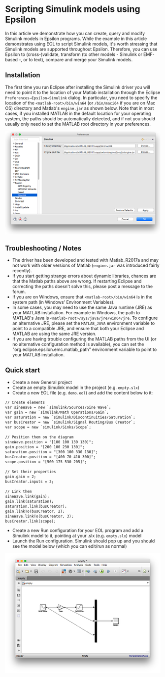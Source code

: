 # Scripting Simulink models using Epsilon 

In this article we demonstrate how you can create, query and modify Simulink models in Epsilon programs. While the example in this article demonstrates using EOL to script Simulink models, it's worth stressing that Simulink models are supported throughout Epsilon. Therefore, you can use Epsilon to (cross-)validate, transform (to other models - Simulink or EMF-based -, or to text), compare and merge your Simulink models.

## Installation

The first time you run Eclipse after installing the Simulink driver you will need to point it to the location of your Matlab installation through the Eclipse `Preferences→Epsilon→Simulink` dialog. In particular, you need to specify the location of the `<matlab-root>/bin/win64` (or `/bin/maci64` if you are on Mac OS) directory and Matlab's `engine.jar` as shown below. Note that in most cases, if you installed MATLAB in the default location for your operating system, the paths should be automatically detected, and if not you should usually only need to set the MATLAB root directory in your preferences.

![](preferences.png)

## Troubleshooting / Notes

- The driver has been developed and tested with Matlab_R2017a and may not work with older versions of Matlab (`engine.jar` was introduced fairly recently).
- If you start getting strange errors about dynamic libraries, chances are that the Matlab paths above are wrong. If restarting Eclipse and correcting the paths doesn't solve this, please post a message to the forum.
- If you are on Windows, ensure that `<matlab-root>/bin/win64` is in the system path (in Windows' Environment Variables).
- In some cases, you may need to use the same Java runtime (JRE) as your MATLAB installation. For example in Windows, the path to MATLAB's Java is `<matlab-root>/sys/java/jre/win64/jre`. To configure an alternative JRE, please set the `MATLAB_JAVA` environment variable to point to a compatible JRE, and ensure that both your Eclipse and MATLAB are using the same JRE version.
- If you are having trouble configuring the MATLAB paths from the UI (or no alternative configuration method is available), you can set the "org.eclipse.epsilon.emc.matlab_path" environment variable to point to your MATLAB installation.

## Quick start

- Create a new General project
- Create an empty Simulink model in the project (e.g. `empty.slx`)
- Create a new EOL file (e.g. `demo.eol`) and add the content below to
    it:

```eol
// Create elements
var sineWave = new `simulink/Sources/Sine Wave`;
var gain = new `simulink/Math Operations/Gain`;
var saturation = new `simulink/Discontinuities/Saturation`;
var busCreator = new `simulink/Signal Routing/Bus Creator`;
var scope = new `simulink/Sinks/Scope`;

// Position them on the diagram
sineWave.position = "[100 100 130 130]";
gain.position = "[200 100 230 130]";
saturation.position = "[300 100 330 130]";
busCreator.position = "[400 70 410 300]";
scope.position = "[500 175 530 205]";

// Set their properties
gain.gain = 2;
busCreator.inputs = 3;

// Link them
sineWave.link(gain);
gain.link(saturation);
saturation.link(busCreator);
gain.linkTo(busCreator, 2);
sineWave.linkTo(busCreator, 3);
busCreator.link(scope);
```

- Create a new Run configuration for your EOL program and add a Simulink model to it, pointing at your .slx (e.g. `empty.slx`) model
- Launch the Run configuration. Simulink should pop up and you should see the model below (which you can edit/run as normal)

![](simulink-model.png)

